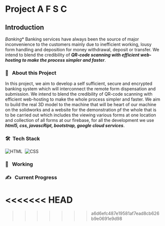 # Project A F S C
## Introduction
*Banking** Banking services have always been the source of major inconvenience to the customers mainly due to inefficient working, lousy form handling and deposition for money withdrawal, deposit or transfer. We intend to blend the credibility of ***QR-code scanning with efficient web-hosting to make the process simpler and faster***.
<br>

### 🔭 &nbsp; About this Project
In this project, we aim to develop a self sufficient, secure and encrypted banking system which will interconnect the remote form dispensation and submission.  We intend to blend the credibility of QR-code scanning with efficient web-hosting to make the whole process simpler and faster. We aim to build the real 3D model to the machine that will be heart of our machine on the solidworks and a website for the demonstration pf the whole that is to be carried out which includes the viewing various forms at one location and collection of all forms at our firebase, for all the development we use ***html5, css, javascRipt, bootstrap, google cloud services***.


### 🛠 &nbsp;Tech Stack
![HTML](https://img.shields.io/badge/html5%20-%23E34F26.svg?&style=for-the-badge&logo=html5&logoColor=white)&nbsp;
![CSS](https://img.shields.io/badge/css3%20-%231572B6.svg?&style=for-the-badge&logo=css3&logoColor=white)&nbsp;
<br>

### 💼 &nbsp; Working
 
 
 

###  ✍️ &nbsp; Current Progress
 
<<<<<<< HEAD
=======

>>>>>>> a6d6efc487e19581af7ead8cb626b9e0691e9d98
